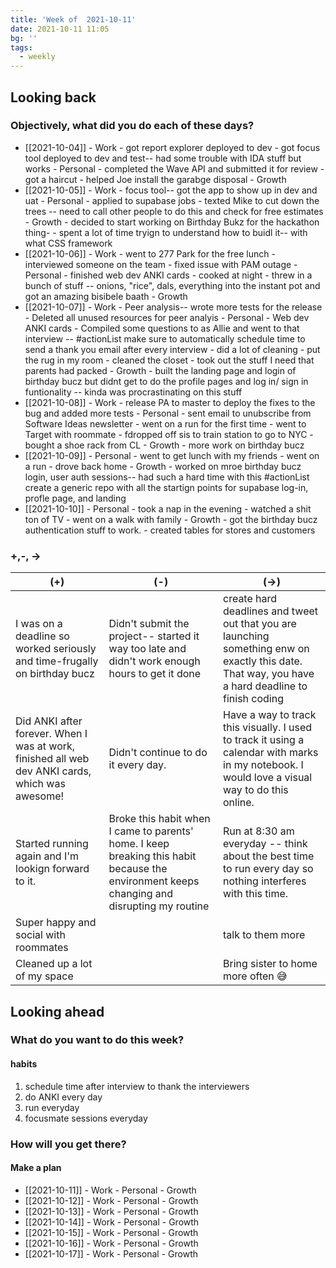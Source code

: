 ```yaml
---
title: 'Week of  2021-10-11'
date: 2021-10-11 11:05
bg: ''
tags:
  - weekly
---
```


## Looking back

### Objectively, what did you do each of these days?

- [[2021-10-04]] - Work - got report explorer deployed to dev - got focus tool deployed to dev and test-- had some trouble with IDA stuff but works - Personal - completed the Wave API and submitted it for review - got a haircut - helped Joe install the garabge disposal - Growth
- [[2021-10-05]] - Work - focus tool-- got the app to show up in dev and uat - Personal - applied to supabase jobs - texted Mike to cut down the trees -- need to call other people to do this and check for free estimates - Growth - decided to start working on Birthday Bukz for the hackathon thing- - spent a lot of time tryign to understand how to buidl it-- with what CSS framework
- [[2021-10-06]] - Work - went to 277 Park for the free lunch - interviewed someone on the team - fixed issue with PAM outage - Personal - finished web dev ANKI cards - cooked at night - threw in a bunch of stuff -- onions, "rice", dals, everything into the instant pot and got an amazing bisibele baath - Growth
- [[2021-10-07]] - Work - Peer analysis-- wrote more tests for the release - Deleted all unused resources for peer analyis - Personal - Web dev ANKI cards - Compiled some questions to as Allie and went to that interview -- #actionList make sure to automatically schedule time to send a thank you email after every interview - did a lot of cleaning - put the rug in my room - cleaned the closet - took out the stuff I need that parents had packed - Growth - built the landing page and login of birthday bucz but didnt get to do the profile pages and log in/ sign in funtionality -- kinda was procrastinating on this stuff
- [[2021-10-08]] - Work - release PA to master to deploy the fixes to the bug and added more tests - Personal - sent email to unubscribe from Software Ideas newsletter - went on a run for the first time - went to Target with roommate - fdropped off sis to train station to go to NYC - bought a shoe rack from CL - Growth - more work on birthday bucz
- [[2021-10-09]] - Personal - went to get lunch with my friends - went on a run - drove back home - Growth - worked on mroe birthday bucz login, user auth sessions-- had such a hard time with this #actionList create a generic repo with all the startign points for supabase log-in, profle page, and landing
- [[2021-10-10]] - Personal - took a nap in the evening - watched a shit ton of TV - went on a walk with family - Growth - got the birthday bucz authentication stuff to work. - created tables for stores and customers

### +,-, ->

| (+)                                                                                             | (-)                                                                                                                                        | (->)                                                                                                                                               |
| ----------------------------------------------------------------------------------------------- | ------------------------------------------------------------------------------------------------------------------------------------------ | -------------------------------------------------------------------------------------------------------------------------------------------------- |
| I was on a deadline so worked seriously and time-frugally on birthday bucz                      | Didn't submit the project-- started it way too late and didn't work enough hours to get it done                                            | create hard deadlines and tweet out that you are launching something enw on exactly this date. That way, you have a hard deadline to finish coding |
| Did ANKI after forever. When I was at work, finished all web dev ANKI cards, which was awesome! | Didn't continue to do it every day.                                                                                                        | Have a way to track this visually. I used to track it using a calendar with marks in my notebook. I would love a visual way to do this online.     |
| Started running again and I'm lookign forward to it.                                            | Broke this habit when I came to parents' home. I keep breaking this habit because the environment keeps changing and disrupting my routine | Run at 8:30 am everyday -- think about the best time to run every day so nothing interferes with this time.                                        |
| Super happy and social with roommates                                                           |                                                                                                                                            | talk to them more                                                                                                                                  |
| Cleaned up a lot of my space                                                                    |                                                                                                                                            | Bring sister to home more often 😅                                                                                                                 |

## Looking ahead

### What do you want to do this week?

#### habits

1. schedule time after interview to thank the interviewers
2. do ANKI every day
3. run everyday
4. focusmate sessions everyday

### How will you get there?

#### Make a plan

- [[2021-10-11]] - Work - Personal - Growth
- [[2021-10-12]] - Work - Personal - Growth
- [[2021-10-13]] - Work - Personal - Growth
- [[2021-10-14]] - Work - Personal - Growth
- [[2021-10-15]] - Work - Personal - Growth
- [[2021-10-16]] - Work - Personal - Growth
- [[2021-10-17]] - Work - Personal - Growth
